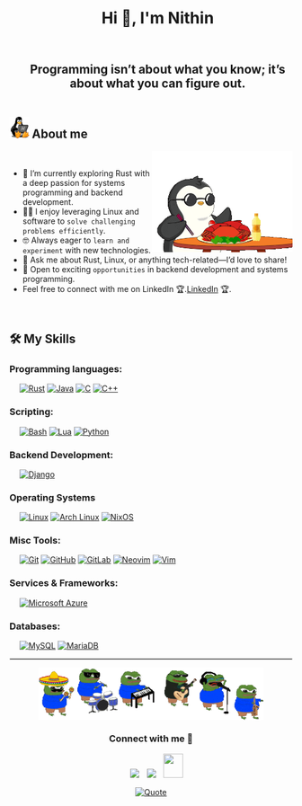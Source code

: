 <!--h1 without bottom border-->
<div id="user-content-toc">
  <ul align="center">
    <summary><h1 style="display: inline-block">Hi 👋, I'm Nithin</h1></summary>
  </ul>
</div>
<!--h2 without bottom border-->
<div id="user-content-toc">
  <ul align="center">
    <summary><h2 style="display: inline-block">Programming isn’t about what you know; it’s about what you can figure out.</h2></summary>
  </ul>
</div>

## <picture><img src = "https://github.com/NithinS74/NithinS74/blob/main/media/tuxLinuxPenguin.gif" width = 35px></picture> About me

<picture> <img align="right" src="https://github.com/NithinS74/NithinS74/blob/main/media/crab%26penguin.gif" width = 250px></picture>

<br>

- 🌱 I’m currently exploring Rust with a deep passion for systems programming and backend development.
- :technologist: I enjoy leveraging Linux and software to `solve challenging problems efficiently`.
- :nerd_face: Always eager to `learn and experiment` with new technologies.
- 💬 Ask me about Rust, Linux, or anything tech-related—I’d love to share!
- :thinking: Open to exciting `opportunities` in backend development and systems programming.
- Feel free to connect with me on LinkedIn 🏆.[LinkedIn](https://www.linkedin.com/in/nithins74/) 🏆.

<br>




  ## 🛠️ My Skills

### Programming languages:
&emsp;
[![Rust](https://img.shields.io/badge/Rust-%23000000.svg?e&logo=rust&logoColor=white)](#)
[![Java](https://img.shields.io/badge/Java-%23ED8B00.svg?logo=openjdk&logoColor=white)](#)
[![C](https://img.shields.io/badge/C-00599C?logo=c&logoColor=white)](#)
[![C++](https://img.shields.io/badge/C++-%2300599C.svg?logo=c%2B%2B&logoColor=white)](#)

### Scripting:
&emsp;
[![Bash](https://img.shields.io/badge/Bash-4EAA25?logo=gnubash&logoColor=fff)](#)
[![Lua](https://img.shields.io/badge/Lua-%232C2D72.svg?logo=lua&logoColor=white)](#)
[![Python](https://img.shields.io/badge/Python-3776AB?logo=python&logoColor=fff)](#)

### Backend Development:
&emsp;
[![Django](https://img.shields.io/badge/Django-%23092E20.svg?logo=django&logoColor=white)](#)

### Operating Systems
&emsp;
[![Linux](https://img.shields.io/badge/Linux-FCC624?logo=linux&logoColor=black)](#)
[![Arch Linux](https://img.shields.io/badge/Arch%20Linux-1793D1?logo=arch-linux&logoColor=fff)](#)
[![NixOS](https://img.shields.io/badge/NixOS-5277C3?logo=nixos&logoColor=fff)](#)

### Misc Tools:
&emsp;
[![Git](https://img.shields.io/badge/Git-F05032?logo=git&logoColor=fff)](#)
[![GitHub](https://img.shields.io/badge/GitHub-%23121011.svg?logo=github&logoColor=white)](#)
[![GitLab](https://img.shields.io/badge/GitLab-FC6D26?logo=gitlab&logoColor=fff)](#)
[![Neovim](https://img.shields.io/badge/Neovim-57A143?logo=neovim&logoColor=fff)](#)
[![Vim](https://img.shields.io/badge/Vim-%2311AB00.svg?logo=vim&logoColor=white)](#)

### Services & Frameworks: 
&emsp;
[![Microsoft Azure](https://custom-icon-badges.demolab.com/badge/Microsoft%20Azure-0089D6?logo=msazure&logoColor=white)](#)

### Databases:
&emsp;
[![MySQL](https://img.shields.io/badge/MySQL-4479A1?logo=mysql&logoColor=fff)](#)
[![MariaDB](https://img.shields.io/badge/MariaDB-003545?logo=mariadb&logoColor=white)](#)




<hr style="border: 0.3px solid lightgray;">
<p align="center">
<picture> <img align="center" src="https://github.com/NithinS74/NithinS74/blob/main/media/pepeBand.gif" width = 400px></picture>


<h3 align="center" >Connect with me 🤝 </h3>

 <div align="center"  class="icons-social" style="margin-left: 10px;">
        <a   target="_blank" href="https://www.linkedin.com/in/nithins74/">
			<img src="https://img.icons8.com/doodle/40/000000/linkedin--v2.png" style="margin-left: 10px;" ></a>
        <a style="margin-left: 10px;" target="_blank" href="https://github.com/NithinS74">
		<img src="https://img.icons8.com/doodle/40/000000/github--v1.png"></a>
           <a style="margin-left: 10px;" target="_blank" href="mailto:nithins74@proton.me">
		<img src="https://img.icons8.com/doodle/2x/gmail-new.png" style=" width:35px; height:43px;"></a>
      </div>
      
<p align = "center">
	<a href="https://github.com/piyushsuthar/github-readme-quotes"> <img alt = "Quote" src="https://quotes-github-readme.vercel.app/api?type=horizontal&theme=tokyonight&animation=grow_out_in&quoteCategory=programming">
</p>
